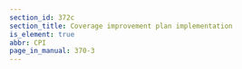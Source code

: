```yaml
---
section_id: 372c
section_title: Coverage improvement plan implementation
is_element: true
abbr: CPI
page_in_manual: 370-3
---
```

